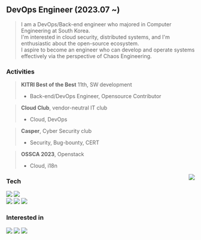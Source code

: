 <div align='left'>
<h2> DevOps Engineer (2023.07 ~) </h2>
<div align="left">

> I am a DevOps/Back-end engineer who majored in Computer Engineering at South Korea.  
> I'm interested in cloud security, distributed systems, and I'm enthusiastic about the open-source ecosystem.  
> I aspire to become an engineer who can develop and operate systems effectively via the perspective of Chaos Engineering.



### Activities
> **KITRI Best of the Best** 11th, SW development
> - Back-end/DevOps Engineer, Opensource Contributor

> **Cloud Club**, vendor-neutral IT club
> - Cloud, DevOps

> **Casper**, Cyber Security club
> - Security, Bug-bounty, CERT

> **OSSCA 2023**, Openstack
> - Cloud, i18n

<img align='right' img src="https://github-readme-stats.vercel.app/api?username=floodnut&show_icons=true&include_all_commits=true&count_private=true&layout=compact"/>

<h3>Tech</h3>
<img src="https://img.shields.io/badge/Java-711680?style=flat-square&logo=Java&logoColor=white">
<img src="https://img.shields.io/badge/Python-054480?style=flat-square&logo=python&logoColor=white">
  <br>
<img src="https://img.shields.io/badge/Docker-2496ED?style=flat-square&logo=docker&logoColor=white"/>
<img src="https://img.shields.io/badge/Spring%20Boot-6DB33F?style=flat-square&logo=spring&logoColor=white">
<img src="https://img.shields.io/badge/MariaDB-4479A1?style=flat-square&logo=Mariadb&logoColor=white"/>

<h3>Interested in</h3>
<img src="https://img.shields.io/badge/Terraform-5750ff?style=flat-square&logo=Terraform&logoColor=white"/>
<img src="https://img.shields.io/badge/Redis-DC382D?style=flat-square&logo=Redis&logoColor=white"/>
<img src="https://img.shields.io/badge/Apache%20Kafka-000?style=flat-square&logo=apachekafka"/>





 <!-- unused -->
 <!-- ![header](https://capsule-render.vercel.app/api?type=waving&color=gradient&height=300&section=header&text=Floodnut&fontAlign=75&fontSize=70&desc=I%27m%20gonna%20make%20it&descAlign=75)
 -->
